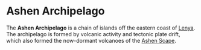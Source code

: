 # Ashen Archipelago

The **Ashen Archipelago** is a chain of islands off the eastern coast of [Lenya](lenya/lenya.md). The archipelago is formed by volcanic activity and tectonic plate drift, which also formed the now-dormant volcanoes of the [Ashen Scape](lenya/ashen-scape.md).
